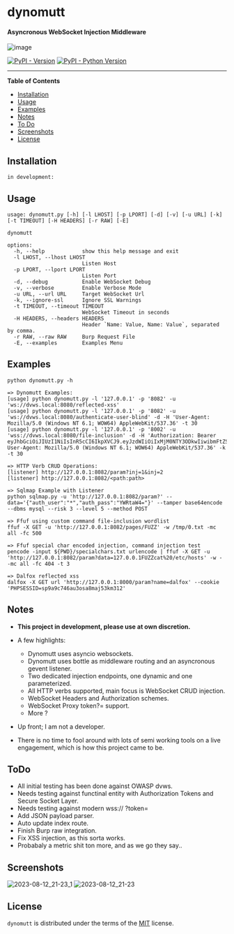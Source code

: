 # dynomutt

#### Asyncronous WebSocket Injection Middleware

![image](https://github.com/dualfade/dynomutt/assets/2522757/c017f4aa-dce0-4bff-9e69-ce77f726b0b1)

[![PyPI - Version](https://img.shields.io/pypi/v/dynomutt.svg)](https://pypi.org/project/dynomutt)
[![PyPI - Python Version](https://img.shields.io/pypi/pyversions/dynomutt.svg)](https://pypi.org/project/dynomutt)

---

**Table of Contents**

- [Installation](#installation)
- [Usage](#usage)
- [Examples](#examples)
- [Notes](#notes)
- [To Do](#todo)
- [Screenshots](#Screenshots)
- [License](#license)

## Installation

```console
in development:
```

## Usage

```usage
usage: dynomutt.py [-h] [-l LHOST] [-p LPORT] [-d] [-v] [-u URL] [-k] [-t TIMEOUT] [-H HEADERS] [-r RAW] [-E]

dynomutt

options:
  -h, --help            show this help message and exit
  -l LHOST, --lhost LHOST
                        Listen Host
  -p LPORT, --lport LPORT
                        Listen Port
  -d, --debug           Enable WebSocket Debug
  -v, --verbose         Enable Verbose Mode
  -u URL, --url URL     Target WebSocket Url
  -k, --ignore-ssl      Ignore SSL Warnings
  -t TIMEOUT, --timeout TIMEOUT
                        WebSocket Timeout in seconds
  -H HEADERS, --headers HEADERS
                        Header `Name: Value, Name: Value`, separated by comma.
  -r RAW, --raw RAW     Burp Request File
  -E, --examples        Examples Menu
```

## Examples

```examples
python dynomutt.py -h

=> Dynomutt Examples:
[usage] python dynomutt.py -l '127.0.0.1' -p '8082' -u 'ws://dvws.local:8080/reflected-xss'
[usage] python dynomutt.py -l '127.0.0.1' -p '8082' -u 'ws://dvws.local:8080/authenticate-user-blind' -d -H 'User-Agent: Mozilla/5.0 (Windows NT 6.1; WOW64) AppleWebKit/537.36' -t 30
[usage] python dynomutt.py -l '127.0.0.1' -p '8002' -u 'wss://dvws.local:8080/file-inclusion' -d -H 'Authorization: Bearer eyJhbGciOiJIUzI1NiIsInR5cCI6IkpXVCJ9.eyJzdWIiOiIxMjM0NTY3ODkwIiwibmFtZSI6IkpvaG4gRG9lIiwiaWF0IjoxNTE2MjM5MDIyfQ.SflKxwRJSMeKKF2QT4fwpMeJf36POk6yJV_adQssw5c, User-Agent: Mozilla/5.0 (Windows NT 6.1; WOW64) AppleWebKit/537.36' -k -t 30

=> HTTP Verb CRUD Operations:
[listener] http://127.0.0.1:8082/param?inj=1&inj=2
[listener] http://127.0.0.1:8082/<path:path>

=> Sqlmap Example with Listener
python sqlmap.py -u 'http://127.0.0.1:8082/param?' --data='{"auth_user":"*","auth_pass":"YWRtaW4="}' --tamper base64encode --dbms mysql --risk 3 --level 5 --method POST

=> Ffuf using custom command file-inclusion wordlist
ffuf -X GET -u 'http://127.0.0.1:8082/pages/FUZZ' -w /tmp/0.txt -mc all -fc 500

=> Ffuf special char encoded injection, command injection test
pencode -input ${PWD}/specialchars.txt urlencode | ffuf -X GET -u 'http://127.0.0.1:8082/param?data=127.0.0.1FUZZcat%20/etc/hosts' -w - -mc all -fc 404 -t 3

=> Dalfox reflected xss
dalfox -X GET url 'http://127.0.0.1:8000/param?name=dalfox' --cookie 'PHPSESSID=sp9a9c746au3osa8maj53km312'

```

## Notes

- **This project in development, please use at own discretion.**
- A few highlights:

  - Dynomutt uses asyncio websockets.
  - Dynomutt uses bottle as middleware routing and an asyncronous gevent listener.
  - Two dedicated injection endpoints, one dynamic and one parameterized.
  - All HTTP verbs supported, main focus is WebSocket CRUD injection.
  - WebSocket Headers and Authorization schemes.
  - WebSocket Proxy token?= support.
  - More ?

- Up front; I am not a developer.
- There is no time to fool around with lots of semi working tools on a live engagement, which is how this
  project came to be.

## ToDo

- All initial testing has been done against OWASP dvws.
- Needs testing against functinal entity with Authorization Tokens and Secure Socket Layer.
- Needs testing against modern wss:// ?token=
- Add JSON payload parser.
- Auto update index route.
- Finish Burp raw integration.
- Fix XSS injection, as this sorta works.
- Probabaly a metric shit ton more, and as we go they say..

## Screenshots
![2023-08-12_21-23_1](https://github.com/dualfade/dynomutt/assets/2522757/1469d46e-6959-4867-a7e8-af35319c1883)
![2023-08-12_21-23](https://github.com/dualfade/dynomutt/assets/2522757/0be4b41d-768d-4eb2-a057-1ec3411dcd5c)



## License

`dynomutt` is distributed under the terms of the [MIT](https://spdx.org/licenses/MIT.html) license.
